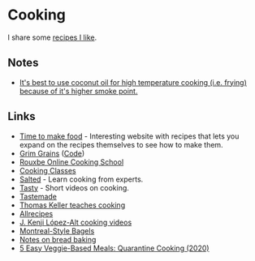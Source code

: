 # Cooking

I share some [recipes I like](recipes.md).

## Notes

* [It's best to use coconut oil for high temperature cooking \(i.e. frying\) because of it's higher smoke point.](https://blog.fitbit.com/fat-face-off-olive-oil-vs-coconut-oil/)

## Links

* [Time to make food](https://timetomakefood.com/) - Interesting website with recipes that lets you expand on the recipes themselves to see how to make them.
* [Grim Grains](https://grimgrains.com/#home) \([Code](https://github.com/hundredrabbits/Grimgrains)\)
* [Rouxbe Online Cooking School](https://rouxbe.com/cooking-courses)
* [Cooking Classes](https://www.craftsy.com/cooking/shop/cooking-classes)
* [Salted](http://www.saltedtv.com/) - Learn cooking from experts.
* [Tasty](https://tasty.co/) - Short videos on cooking.
* [Tastemade](https://www.tastemade.com/recipes)
* [Thomas Keller teaches cooking](https://www.masterclass.com/classes/thomas-keller-teaches-cooking-techniques)
* [Allrecipes](https://www.allrecipes.com/)
* [J. Kenji López-Alt cooking videos](https://www.youtube.com/channel/UCqqJQ_cXSat0KIAVfIfKkVA)
* [Montreal-Style Bagels](https://anitasorganic.com/montreal-style-bagels/)
* [Notes on bread baking](https://github.com/dgryski/bread)
* [5 Easy Veggie-Based Meals: Quarantine Cooking \(2020\)](https://www.youtube.com/watch?v=u0n7RP5SssM)

